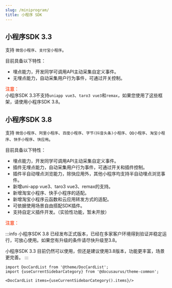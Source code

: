 ```yaml
---
slug: /miniprogram/
title: 小程序 SDK
---
```



## 小程序SDK 3.3

支持 `微信小程序`、`支付宝小程序`。

目前具备以下特性：

- 埋点能力，开发同学可调用API主动采集自定义事件。
- 无埋点能力，自动采集用户行为事件，可通过开关控制。

**<font color="#FC5F3A">注意：</font>**<br/>
小程序SDK 3.3不支持`uniapp vue3`、`taro3 vue3`和`remax`，如果您使用了这些框架，请使用小程序SDK 3.8。

## 小程序SDK 3.8

支持 `微信小程序`、`阿里小程序`、`百度小程序`、`字节(抖音头条)小程序`、`QQ小程序`、`淘宝小程序`、`快手小程序`、`快应用`。

目前具备以下特性：

- 埋点能力，开发同学可调用API主动采集自定义事件。
- 插件无埋点能力，自动采集用户行为事件，可通过开关和插件控制。
- 插件半自动埋点浏览能力，除快应用外，其他小程序均支持半自动埋点浏览事件。
- 新增uni-app vue3、taro3 vue3、remax的支持。
- 新增淘宝小程序、快手小程序的适配。
- 新增淘宝小程序云函数和云应用转发方式的适配。
- 可依据使用场景自由搭配SDK插件。
- 支持自定义插件开发。（实验性功能，暂未开放）

**<font color="#FC5F3A">注意：</font>**<br/>

:::info
小程序SDK 3.8 已经发布正式版本，已经在多家客户环境得到验证并稳定运行，可放心使用。如果您有升级的条件请尽快升级至3.8。

小程序SDK 3.3 目前仍然可以使用，但还是建议使用3.8版本，功能更丰富，场景更完善。
:::

```mdx-code-block
import DocCardList from '@theme/DocCardList';
import {useCurrentSidebarCategory} from '@docusaurus/theme-common';

<DocCardList items={useCurrentSidebarCategory().items}/>
```

